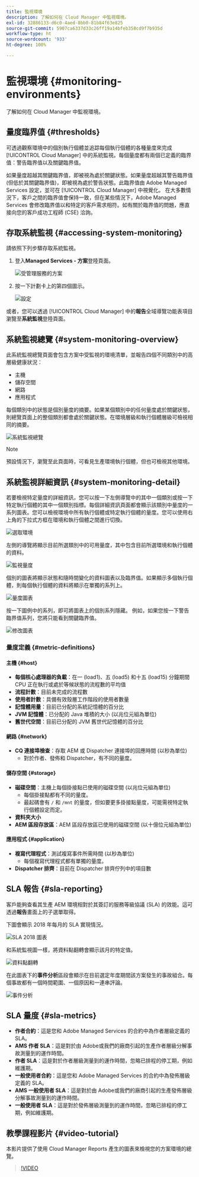 ```yaml
---
title: 監視環境
description: 了解如何在 Cloud Manager 中監視環境。
exl-id: 32886133-d6c0-4aed-8bb0-81b84f63e825
source-git-commit: 5907ca6337d33c26ff19a14bfeb358cd9f7b935d
workflow-type: ht
source-wordcount: '933'
ht-degree: 100%

---
```



# 監視環境 {#monitoring-environments}

了解如何在 Cloud Manager 中監視環境。

## 量度臨界值 {#thresholds}

可透過觀察環境中的個別執行個體並追踪每個執行個體的各種量度來完成 [!UICONTROL Cloud Manager] 中的系統監視。每個量度都有兩個已定義的臨界值：警告臨界值以及關鍵臨界值。

如果量度超越其關鍵臨界值，即被視為處於關鍵狀態。如果量度超越其警告臨界值 (但低於其關鍵臨界值)，即被視為處於警告狀態。此臨界值由 Adobe Managed Services 設定，並可在 [!UICONTROL Cloud Manager] 中視覺化。 在大多數情況下，客戶之間的臨界值會保持一致，但在某些情況下，Adobe Managed Services 會修改臨界值以和特定的客戶需求相符。如有關於臨界值的問題，應直接向您的客戶成功工程師 (CSE) 洽詢。

## 存取系統監視 {#accessing-system-monitoring}

請依照下列步驟存取系統監視。

1. 登入&#x200B;**Managed Services - 方案**&#x200B;登陸頁面。

   ![受管理服務的方案](/help/assets/ProgramLanding.png)

1. 按一下計劃卡上的第四個圖示。

   ![設定](/help/assets/first-timea1.png)


或者，您可以透過 [!UICONTROL Cloud Manager] 中的&#x200B;**報告**&#x200B;全域導覽功能表項目瀏覽至&#x200B;**系統監視**&#x200B;登陸頁面。

## 系統監視總覽 {#system-monitoring-overview}

此系統監視總覽頁面會包含方案中受監視的環境清單，並報告四個不同類別中的高層級健康狀況：

* 主機
* 儲存空間
* 網路
* 應用程式

每個類別中的狀態是個別量度的摘要。如果某個類別中的任何量度處於關鍵狀態，則總覽頁面上的整個類別都會處於關鍵狀態。在環境層級和執行個體層級可檢視相同的摘要。

![系統監視總覽](/help/assets/System-Monitoring-Reports.png)

>[!NOTE]
>
>預設情況下，瀏覽至此頁面時，可看見生產環境執行個體，但也可檢視其他環境。

## 系統監視詳細資訊 {#system-monitoring-detail}

若要檢視特定量度的詳細資訊，您可以按一下左側導覽中的其中一個類別或按一下特定執行個體的其中一個類別指標。每個詳細資訊頁面都會顯示該類別中量度的一系列圖表。您可以檢視環境中所有執行個體或特定執行個體的量度。您可以使用右上角的下拉式方框在環境和執行個體之間進行切換。

![選取環境](/help/assets/System_Monitoring1.png)

左側的導覽將顯示目前所選類別中的可用量度，其中包含目前所選環境和執行個體的資料。

![監視量度](/help/assets/System_Monitoring2.png)

個別的圖表將顯示狀態和隨時間變化的資料圖表以及臨界值。如果顯示多個執行個體，則每個執行個體的資料將顯示在單獨的系列上。

![量度圖表](/help/assets/Monitoring_Graphs1.png)

按一下圖例中的系列，即可將圖表上的個別系列隱藏。
例如，如果您按一下警告臨界值系列，您將只能看到關鍵臨界值。

![修改圖表](/help/assets/Monitoring_Graphs2.png)

### 量度定義 {#metric-definitions}

#### 主機 {#host}

* **每個核心處理器的負載**：在一 (load1)、五 (load5) 和十五 (load15) 分鐘期間 CPU 正在執行或處於等候狀態的流程數的平均值
* **流程計數**：目前未完成的流程數
* **使用者計數**：具備有效殼層工作階段的使用者數量
* **記憶體用量**：目前已分配的系統記憶體的百分比
* **JVM 記憶體**：已分配的 Java 堆積的大小 (以兆位元組為單位)
* **舊世代空間**：目前已分配的 JVM 舊世代記憶體的百分比

#### 網路 {#network}

* **CQ 連接埠檢查**：存取 AEM 或 Dispatcher 連接埠的回應時間 (以秒為單位)
   * 對於作者、發佈和 Dispatcher，有不同的量度。

#### 儲存空間 {#storage}

* **磁碟空間**：主機上每個掛接點已使用的磁碟空間 (以兆位元組為單位)
   * 每個掛接點都有不同的量度。
   * 最起碼會有 `/` 和 `/mnt` 的量度，但如要更多掛接點量度，可能需視特定執行個體設定而定。
* **資料夾大小**
* **AEM 區段存放區**：AEM 區段存放區已使用的磁碟空間 (以十億位元組為單位)

#### 應用程式 {#application}

* **複寫代理程式**：測試複寫事件所需時間 (以秒為單位)
   * 每個複寫代理程式都有單獨的量度。
* **Dispatcher 排齊**：目前在 Dispatcher 排齊佇列中的項目數

## SLA 報告 {#sla-reporting}

客戶能夠查看其生產 AEM 環境相對於其簽訂的服務等級協議 (SLA) 的效能。這可透過&#x200B;**報告**&#x200B;畫面上的子選單取得。

下圖會顯示 2018 年每月的 SLA 實現情況。

![SLA 2018 圖表](/help/assets/SLA-Reports-one.png)

和系統監視圖一樣，將資料點翻轉會顯示該月的特定值。

![資料點翻轉](/help/assets/SLA-Reports-two.png)

在此圖表下的&#x200B;**事件分析**&#x200B;區段會顯示在目前選定年度期間該方案發生的事故組合。每個事故都有一個時間範圍、一個原因和一連串評論。

![事件分析](/help/assets/sla-reporting3.png)

## SLA 量度 {#sla-metrics}

* **作者合約**：這是您和 Adobe&#x200B; Managed Services 的合約中為作者層級定義的 SLA。
* **AMS 作者 SLA**：這是對於由 Adobe&#x200B; 或我們的廠商引起的生產作者層級分解事故測量到的運作時間。
* **作者 SLA**：這是對於作者層級測量到的運作時間，忽略已排程的停工期，例如維護期。
* **一般使用者合約**：這是您和 Adobe&#x200B; Managed Services 的合約中為發佈層級定義的 SLA。
* **AMS 一般使用者 SLA**：這是對於由 Adobe&#x200B; 或我們的廠商引起的生產發佈層級分解事故測量到的運作時間。
* **一般使用者 SLA**：這是對於發佈層級測量到的運作時間，忽略已排程的停工期，例如維護期。

## 教學課程影片 {#video-tutorial}

本影片提供了使用 Cloud Manager Reports 產生的圖表來檢視您的方案環境的總覽。

>[!VIDEO](https://video.tv.adobe.com/v/26315/)

